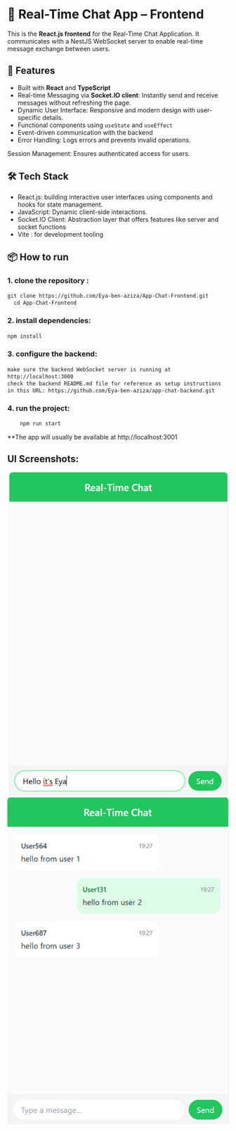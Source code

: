 # 💬 Real-Time Chat App – Frontend

This is the **React.js frontend** for the Real-Time Chat Application. It communicates with a NestJS WebSocket server to enable real-time message exchange between users.


## 🚀 Features

- Built with **React** and **TypeScript**
- Real-time Messaging via **Socket.IO client**: Instantly send and receive messages without refreshing the page.
- Dynamic User Interface: Responsive and modern design with user-specific details.
- Functional components using `useState` and `useEffect`
- Event-driven communication with the backend
- Error Handling: Logs errors and prevents invalid operations.

Session Management: Ensures authenticated access for users.

## 🛠 Tech Stack

- React.js: building interactive user interfaces using components and hooks for state management.
- JavaScript: Dynamic client-side interactions.
- Socket.IO Client: Abstraction layer that offers features like server and socket functions
- Vite : for development tooling 

## 📦 How to run
### 1. clone the repository :
    git clone https://github.com/Eya-ben-aziza/App-Chat-Frontend.git
      cd App-Chat-Frontend
### 2. install dependencies:
```bash
npm install
```
### 3. configure the backend:
    make sure the backend WebSocket server is running at http://localhost:3000
    check the backend README.md file for reference as setup instructions in this URL: https://github.com/Eya-ben-aziza/app-chat-backend.git    
### 4. run the project: 
```bash
    npm run start
```
**The app will usually be available at http://localhost:3001



## UI Screenshots:
![app_screenshot](./screenshotApp.png)
![app_screenshot](screenshotApp2.png)